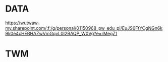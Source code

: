 # DATA
https://wutwaw-my.sharepoint.com/:f:/g/personal/01150968_pw_edu_pl/EuJS6FtYCgNGn6k9k0e4cHEBHAZwVmGqvL0I2BAQP_W0Vg?e=rMegZ1
# TWM

